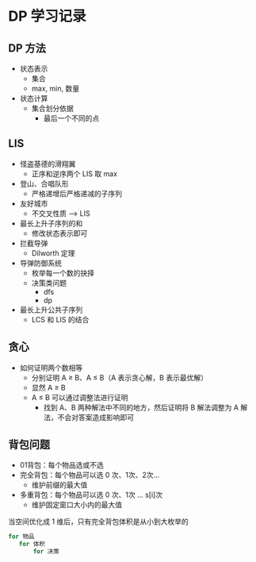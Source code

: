 # DP 学习记录

## DP 方法
- 状态表示
  - 集合
  - max, min, 数量
- 状态计算
  - 集合划分依据
    - 最后一个不同的点

## LIS
- 怪盗基德的滑翔翼
  - 正序和逆序两个 LIS 取 max
- 登山、合唱队形
  - 严格递增后严格递减的子序列
- 友好城市
  - 不交叉性质 --> LIS
- 最长上升子序列的和
  - 修改状态表示即可
- 拦截导弹
  - Dilworth 定理  
- 导弹防御系统
  - 枚举每一个数的抉择
  - 决策类问题
    - dfs
    - dp
- 最长上升公共子序列
  - LCS 和 LIS 的结合

## 贪心
- 如何证明两个数相等
  - 分别证明 A ≥ B、A ≤ B（A 表示贪心解，B 表示最优解）
  - 显然 A ≥ B
  - A ≤ B 可以通过调整法进行证明
    - 找到 A、B 两种解法中不同的地方，然后证明将 B 解法调整为 A 解法，不会对答案造成影响即可

## 背包问题
- 01背包：每个物品选或不选
- 完全背包：每个物品可以选 0 次、1次、2次...
  -  维护前缀的最大值
- 多重背包：每个物品可以选 0 次、1次 ... s[i]次
  - 维护固定窗口大小内的最大值

 当空间优化成 1 维后，只有完全背包体积是从小到大枚举的
 ```go 
 for 物品
    for 体积
        for 决策
 ```